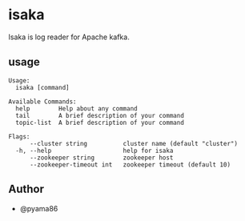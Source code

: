# isaka

Isaka is log reader for Apache kafka.

## usage
```
Usage:
  isaka [command]

Available Commands:
  help        Help about any command
  tail        A brief description of your command
  topic-list  A brief description of your command

Flags:
      --cluster string          cluster name (default "cluster")
  -h, --help                    help for isaka
      --zookeeper string        zookeeper host
      --zookeeper-timeout int   zookeeper timeout (default 10)
```

## Author
- @pyama86
